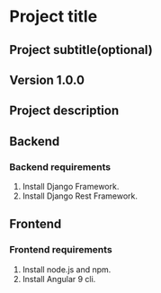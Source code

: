 # Project title

## Project subtitle(optional)

## Version 1.0.0

## Project description

## Backend

### Backend requirements

1. Install Django Framework.
2. Install Django Rest Framework.

## Frontend

### Frontend requirements

1. Install node.js and npm.
2. Install Angular 9 cli.
